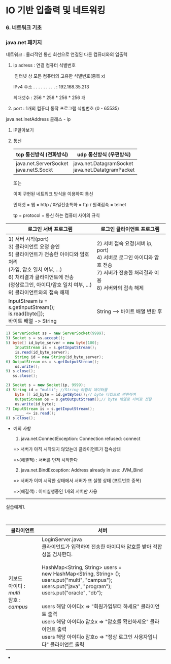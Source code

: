 # IO 기반 입출력 및 네트워킹

### 6. 네트워크 기초

### java.net 패키지



네트워크 : 물리적인 통신 회선으로 연결된 다른 컴퓨터와의 입출력

1. ip adress : 연결 컴퓨터 식별번호

   ​					인터넷 상 모든 컴퓨터의 고유한 식별번호(중복 x)

   IPv4 주소 . . . . . . . . . : 192.168.35.213

   최대갯수 : 256 * 256 * 256 * 256 개

2. port : 1개의 컴퓨터 동작 프로그램 식별번호 (0 - 65535)

java.net.InetAddress 클래스 - ip

1. IP알아보기

2. 통신

   | tcp 통신방식 (전화방식)                     | udp 통신방식 (우편방식)                               |
   | ------------------------------------------- | ----------------------------------------------------- |
   | java.net.ServerSocket<br />java.netS\.Sockt | java.net.DatagramSocket<br />java.net.DatatgramPacket |

   또는

   이미 구현된 네트워크 방식을 이용하여 통신

   인터넷 = 웹 = http / 파일전송특화 = ftp / 원격접속 = telnet

   tp = protocol = 통신 하는 컴퓨터 사이의 규칙



| 로그인 서버 프로그램                                         | 로그인 클라이언트 프로그램                                   |
| ------------------------------------------------------------ | ------------------------------------------------------------ |
| 1) 서버 시작(port)<br />3) 클라이언트 요청 승인<br />5) 클라이언트가 전송한 아이디와 암호  처리<br />    (가입, 암호 일치 여부, ...)<br />6) 처리결과 클라이언트에 전송 <br />    (정상로그인, 아이디/암호 일치 여부, ...)<br />9) 클라이언트와의 접속 해제 | 2) 서버 접속 요청(서버 ip, port)<br />4) 서버로 로그인 아이디와 암호 전송<br />7) 서버가 전송한 처리결과 이용<br />8) 서버와의 접속 해제 |
| InputStream is = s.getInputStream();<br />is.read(byte[]);<br />바이트 배열 -> String | String --> 바이트 배열 변환 후<br />                         |



```java
1) ServerSocket ss = new ServerSocket(9999);
3) Socket s = ss.accept();
5) byte[] id_byte_server = new byte[100];
    InputStream is = s.getInputStream();
	is.read(id_byte_server);
	String id = new String(id_byte_server);
6) OutputStream os = s.getOutputStream();
	os.write();
9) s.close();
   ss.close();
```



```java
2) Socket s = new Socket(ip, 9999);
4) String id = "multi"; //String 타입의 데이터를
	byte [] id_byte = id.getBytes();// byte 타입으로 변환하여
    OutputStream os = s.getOutputStream();// byte 배열로 서버로 전달
	os.write(id_byte);
7) InputStream is = s.getInputStream();
	____ <= is.read();
8) s.close();
```



+ 예외 사항 

  1) java.net.ConnectException: Connection refused: connect

  => 서버가 아직 시작되지 않았는데 클라이언트가 접속상태 

  =>(해결책) : 서버를 먼저 시작한다

  2. java.net.BindException: Address already in use: JVM_Bind

  => 서버가 이미 시작한 상태에서 서버가 또 실행 상태 (포트번호 중복)

  =>(해결책) : 이미실행중인 1개의 서버만 사용

***

실습예제1. 

​					

| 클라이언트                                        | 서버                                                         |
| ------------------------------------------------- | ------------------------------------------------------------ |
| 키보드<br />아이디 : *multi*<br />암호 : *campus* | LoginServer.java<br />클라이언트가 입력하여 전송한 아이디와 암호를 받아 적합성을 검사한다.<br /><br />HashMap<String, String> users = <br />new HashMap<String, String> ();<br />users.put("multi", "campus");<br />users.put("java", "program");<br />users.put("oracle", "db");<br /><br />users 해당 아이디x => "회원가입부터 하세요" 클라이언트 출력<br />users 해당 아이디o 암호x => "암호를 확인하세요" 클라이언트 출력<br />users 해당 아이디o 암호o => "정상 로그인 사용자입니다" 클라이언트 출력<br /> |

*